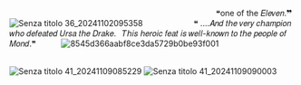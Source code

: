 

⠀⠀⠀ ⠀⠀⠀⠀⠀⠀⠀⠀ ⠀⠀⠀⠀⠀⠀⠀⠀ ⠀⠀⠀⠀⠀ ⠀⠀⠀⠀⠀⠀⠀⠀⠀⠀❝one of the 𝐸𝑙𝑒𝑣𝑒𝑛.❞
![Senza titolo 36_20241102095358](https://github.com/user-attachments/assets/f9c97f07-a806-441d-9c3e-6d6248fd868f)
⠀⠀ ⠀⠀⠀⠀⠀⠀❝ ....𝐴𝑛𝑑 𝑡𝘩𝑒 𝑣𝑒𝑟𝑦 𝑐𝘩𝑎𝑚𝑝𝑖𝑜𝑛 𝑤𝘩𝑜 𝑑𝑒𝑓𝑒𝑎𝑡𝑒𝑑 𝑈𝑟𝑠𝑎 𝑡𝘩𝑒 𝐷𝑟𝑎𝑘𝑒.⠀𝑇𝘩𝑖𝑠 𝘩𝑒𝑟𝑜𝑖𝑐 𝑓𝑒𝑎𝑡 𝑖𝑠 𝑤𝑒𝑙𝑙-𝑘𝑛𝑜𝑤𝑛 𝑡𝑜 𝑡𝘩𝑒 𝑝𝑒𝑜𝑝𝑙𝑒 𝑜𝑓 𝑀𝑜𝑛𝑑.❞
⠀⠀⠀⠀![8545d366aabf8ce3da5729b0be93f001](https://github.com/user-attachments/assets/05dc8a1e-72a1-4a1c-ab54-5a8ef4e159b5)


⠀⠀ ⠀⠀⠀⠀⠀⠀⠀ ⠀⠀⠀⠀⠀⠀⠀ ⠀⠀⠀⠀⠀⠀⠀ ⠀⠀⠀⠀⠀⠀⠀ ⠀⠀⠀⠀⠀![Senza titolo 41_20241109085229](https://github.com/user-attachments/assets/6744b63b-26e4-43f3-87f2-e945a1dac974)
![Senza titolo 41_20241109090003](https://github.com/user-attachments/assets/980214e8-a53e-4c15-b8a1-6271f098dd1f)
